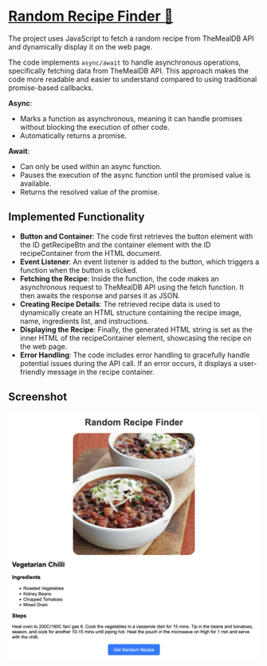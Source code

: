 # [Random Recipe Finder 🔗](https://revou-fsse-5.github.io/module-3-sutoro/)
The project uses JavaScript to fetch a random recipe from TheMealDB API and dynamically display it on the web page. 

The code implements `async/await` to handle asynchronous operations, specifically fetching data from TheMealDB API. This approach makes the code more readable and easier to understand compared to using traditional promise-based callbacks.

**Async**:
- Marks a function as asynchronous, meaning it can handle promises without blocking the execution of other code.
- Automatically returns a promise.

**Await**:
- Can only be used within an async function.
- Pauses the execution of the async function until the promised value is available.
- Returns the resolved value of the promise.

## Implemented Functionality
- **Button and Container**: The code first retrieves the button element with the ID getRecipeBtn and the container element with the ID recipeContainer from the HTML document.
- **Event Listener**: An event listener is added to the button, which triggers a function when the button is clicked.
- **Fetching the Recipe**: Inside the function, the code makes an asynchronous request to TheMealDB API using the fetch function. It then awaits the response and parses it as JSON.
- **Creating Recipe Details**: The retrieved recipe data is used to dynamically create an HTML structure containing the recipe image, name, ingredients list, and instructions.
- **Displaying the Recipe**: Finally, the generated HTML string is set as the inner HTML of the recipeContainer element, showcasing the recipe on the web page.
- **Error Handling**: The code includes error handling to gracefully handle potential issues during the API call. If an error occurs, it displays a user-friendly message in the recipe container.
## Screenshot
![screenshot](screenshot.png)


